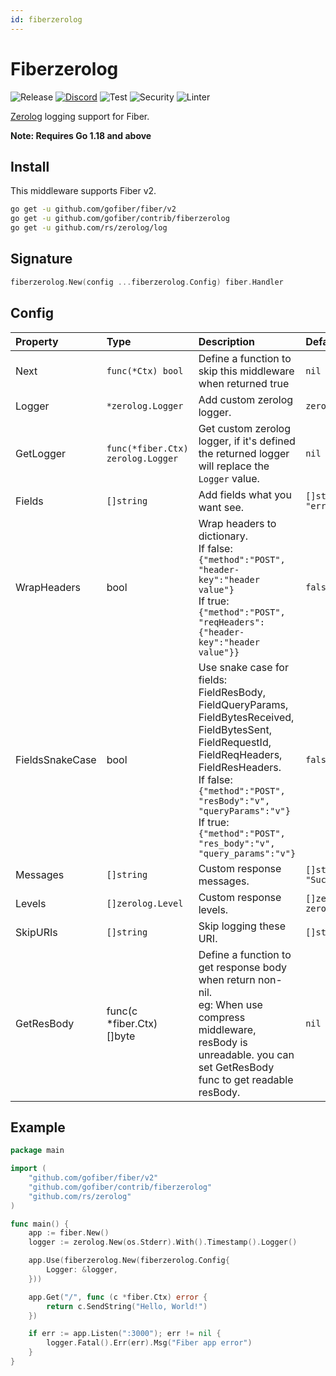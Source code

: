 ```yaml
---
id: fiberzerolog
---
```


# Fiberzerolog

![Release](https://img.shields.io/github/v/tag/gofiber/contrib?filter=fiberzerolog*)
[![Discord](https://img.shields.io/discord/704680098577514527?style=flat&label=%F0%9F%92%AC%20discord&color=00ACD7)](https://gofiber.io/discord)
![Test](https://github.com/gofiber/contrib/workflows/Tests/badge.svg)
![Security](https://github.com/gofiber/contrib/workflows/Security/badge.svg)
![Linter](https://github.com/gofiber/contrib/workflows/Linter/badge.svg)

[Zerolog](https://zerolog.io/) logging support for Fiber.

**Note: Requires Go 1.18 and above**

## Install

This middleware supports Fiber v2.

```sh
go get -u github.com/gofiber/fiber/v2
go get -u github.com/gofiber/contrib/fiberzerolog
go get -u github.com/rs/zerolog/log
```

## Signature

```go
fiberzerolog.New(config ...fiberzerolog.Config) fiber.Handler
```

## Config

| Property      | Type                           | Description                                                                                                                                                                                                                                                                               | Default                                                                     |
|:--------------|:-------------------------------|:------------------------------------------------------------------------------------------------------------------------------------------------------------------------------------------------------------------------------------------------------------------------------------------|:----------------------------------------------------------------------------|
| Next          | `func(*Ctx) bool`              | Define a function to skip this middleware when returned true                                                                                                                                                                                                                              | `nil`                                                                       |
| Logger        | `*zerolog.Logger`               | Add custom zerolog logger.                                                                                                                                                                                                                                                                | `zerolog.New(os.Stderr).With().Timestamp().Logger()`                                                      |
| GetLogger        | `func(*fiber.Ctx) zerolog.Logger`           | Get custom zerolog logger, if it's defined the returned logger will replace the `Logger` value.                                                                                                                                                                                           | `nil`                                                      |
| Fields        | `[]string`                     | Add fields what you want see.                                                                                                                                                                                                                                                             | `[]string{"latency", "status", "method", "url", "error"}`                            |
| WrapHeaders   | bool                           | Wrap headers to dictionary.<br />If false: `{"method":"POST", "header-key":"header value"}`<br />If true: `{"method":"POST", "reqHeaders": {"header-key":"header value"}}`                                                                                                                | `false` |
| FieldsSnakeCase   | bool                       | Use snake case for fields: FieldResBody, FieldQueryParams, FieldBytesReceived, FieldBytesSent, FieldRequestId, FieldReqHeaders, FieldResHeaders.<br />If false: `{"method":"POST", "resBody":"v", "queryParams":"v"}`<br />If true: `{"method":"POST", "res_body":"v", "query_params":"v"}` | `false` |
| Messages      | `[]string`                     | Custom response messages.                                                                                                                                                                                                                                                                 | `[]string{"Server error", "Client error", "Success"}`                       |
| Levels        | `[]zerolog.Level`              | Custom response levels.                                                                                                                                                                                                                                                                   | `[]zerolog.Level{zerolog.ErrorLevel, zerolog.WarnLevel, zerolog.InfoLevel}` |
| SkipURIs      | `[]string`                     | Skip logging these URI.                                                                                                                                                                                                                                                                   | `[]string{}`                                                                |
| GetResBody    | func(c *fiber.Ctx) []byte      | Define a function to get response body when return non-nil.<br />eg: When use compress middleware, resBody is unreadable. you can set GetResBody func to get readable resBody.                                                                                                            | `nil` |
## Example

```go
package main

import (
    "github.com/gofiber/fiber/v2"
    "github.com/gofiber/contrib/fiberzerolog"
    "github.com/rs/zerolog"
)

func main() {
    app := fiber.New()
    logger := zerolog.New(os.Stderr).With().Timestamp().Logger()

    app.Use(fiberzerolog.New(fiberzerolog.Config{
        Logger: &logger,
    }))

    app.Get("/", func (c *fiber.Ctx) error {
        return c.SendString("Hello, World!")
    })

    if err := app.Listen(":3000"); err != nil {
        logger.Fatal().Err(err).Msg("Fiber app error")
    }
}
```
